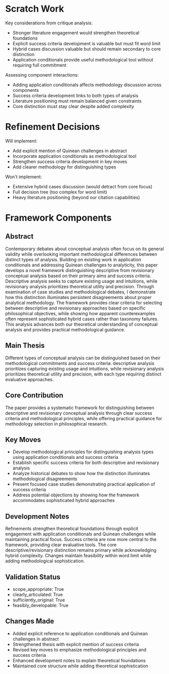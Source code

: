 # Scratch Work
Key considerations from critique analysis:
- Stronger literature engagement would strengthen theoretical foundations
- Explicit success criteria development is valuable but must fit word limit
- Hybrid cases discussion valuable but should remain secondary to core distinction
- Application conditionals provide useful methodological tool without requiring full commitment

Assessing component interactions:
- Adding application conditionals affects methodology discussion across components
- Success criteria development links to both types of analysis
- Literature positioning must remain balanced given constraints
- Core distinction must stay clear despite added complexity

# Refinement Decisions
Will implement:
- Add explicit mention of Quinean challenges in abstract
- Incorporate application conditionals as methodological tool
- Strengthen success criteria development in key moves
- Add clearer methodology for distinguishing types

Won't implement:
- Extensive hybrid cases discussion (would detract from core focus)
- Full decision tree (too complex for word limit)
- Heavy literature positioning (beyond our citation capabilities)

# Framework Components

## Abstract
Contemporary debates about conceptual analysis often focus on its general validity while overlooking important methodological differences between distinct types of analysis. Building on existing work in application conditionals and addressing Quinean challenges to analyticity, this paper develops a novel framework distinguishing descriptive from revisionary conceptual analysis based on their primary aims and success criteria. Descriptive analysis seeks to capture existing usage and intuitions, while revisionary analysis prioritizes theoretical utility and precision. Through examination of case studies and methodological debates, I demonstrate how this distinction illuminates persistent disagreements about proper analytical methodology. The framework provides clear criteria for selecting between descriptive and revisionary approaches based on specific philosophical objectives, while showing how apparent counterexamples often represent sophisticated hybrid cases rather than taxonomy failures. This analysis advances both our theoretical understanding of conceptual analysis and provides practical methodological guidance.

## Main Thesis
Different types of conceptual analysis can be distinguished based on their methodological commitments and success criteria: descriptive analysis prioritizes capturing existing usage and intuitions, while revisionary analysis prioritizes theoretical utility and precision, with each type requiring distinct evaluative approaches.

## Core Contribution
The paper provides a systematic framework for distinguishing between descriptive and revisionary conceptual analysis through clear success criteria and methodological principles, while offering practical guidance for methodology selection in philosophical research.

## Key Moves
- Develop methodological principles for distinguishing analysis types using application conditionals and success criteria
- Establish specific success criteria for both descriptive and revisionary analysis
- Analyze historical debates to show how the distinction illuminates methodological disagreements
- Present focused case studies demonstrating practical application of success criteria
- Address potential objections by showing how the framework accommodates sophisticated hybrid approaches

## Development Notes
Refinements strengthen theoretical foundations through explicit engagement with application conditionals and Quinean challenges while maintaining practical focus. Success criteria are now more central to the framework, providing clear evaluative tools. The core descriptive/revisionary distinction remains primary while acknowledging hybrid complexity. Changes maintain feasibility within word limit while adding methodological sophistication.

## Validation Status
- scope_appropriate: True
- clearly_articulated: True
- sufficiently_original: True
- feasibly_developable: True

## Changes Made
- Added explicit reference to application conditionals and Quinean challenges in abstract
- Strengthened thesis with explicit mention of success criteria
- Revised key moves to emphasize methodological principles and success criteria
- Enhanced development notes to explain theoretical foundations
- Maintained core structure while adding theoretical sophistication